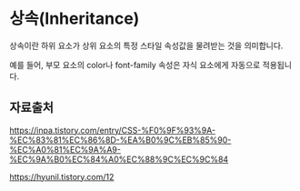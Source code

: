상속(Inheritance)
===

상속이란 하위 요소가 상위 요소의 특정 스타일 속성값을 물려받는 것을 의미합니다. 

예를 들어, 부모 요소의 color나 font-family 속성은 자식 요소에게 자동으로 적용됩니다.



자료출처
---

https://inpa.tistory.com/entry/CSS-%F0%9F%93%9A-%EC%83%81%EC%86%8D-%EA%B0%9C%EB%85%90-%EC%A0%81%EC%9A%A9-%EC%9A%B0%EC%84%A0%EC%88%9C%EC%9C%84

https://hyunil.tistory.com/12
